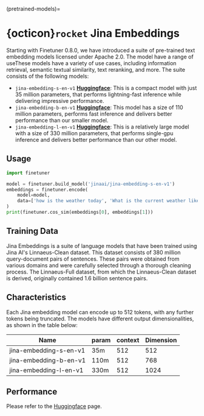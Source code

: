 (pretrained-models)=
# {octicon}`rocket` Jina Embeddings

Starting with Finetuner 0.8.0,
we have introduced a suite of pre-trained text embedding models licensed under Apache 2.0.
The model have a range of useThese models have a variety of use cases, including information retrieval, semantic textual similarity, text reranking, and more.
The suite consists of the following models:

- `jina-embedding-s-en-v1` **[Huggingface](https://huggingface.co/jinaai/jina-embedding-s-en-v1)**: This is a compact model with just 35 million parameters, that performs lightning-fast inference while delivering impressive performance.
- `jina-embedding-b-en-v1` **[Huggingface](https://huggingface.co/jinaai/jina-embedding-b-en-v1)**: This model has a size of 110 million parameters, performs fast inference and delivers better performance than our smaller model.
- `jina-embedding-l-en-v1` **[Huggingface](https://huggingface.co/jinaai/jina-embedding-l-en-v1)**: This is a relatively large model with a size of 330 million parameters, that performs single-gpu inference and delivers better performance than our other model.

## Usage

```python
import finetuner

model = finetuner.build_model('jinaai/jina-embedding-s-en-v1')
embeddings = finetuner.encode(
    model=model,
    data=['how is the weather today', 'What is the current weather like today?']
)
print(finetuner.cos_sim(embeddings[0], embeddings[1]))
```

## Training Data

Jina Embeddings is a suite of language models that have been trained using Jina AI's Linnaeus-Clean dataset.
This dataset consists of 380 million query-document pairs of sentences.
These pairs were obtained from various domains and were carefully selected through a thorough cleaning process.
The Linnaeus-Full dataset, from which the Linnaeus-Clean dataset is derived, originally contained 1.6 billion sentence pairs.

## Characteristics

Each Jina embedding model can encode up to 512 tokens,
with any further tokens being truncated.
The models have different output dimensionalities, as shown in the table below:

|Name|param    |context| Dimension |
|------------------------------|-----|------|-----------|
|jina-embedding-s-en-v1|35m      |512| 512       |
|jina-embedding-b-en-v1|110m      |512| 768       |
|jina-embedding-l-en-v1|330m      |512| 1024      |

## Performance

Please refer to the [Huggingface](https://huggingface.co/jinaai/jina-embedding-s-en-v1) page.
